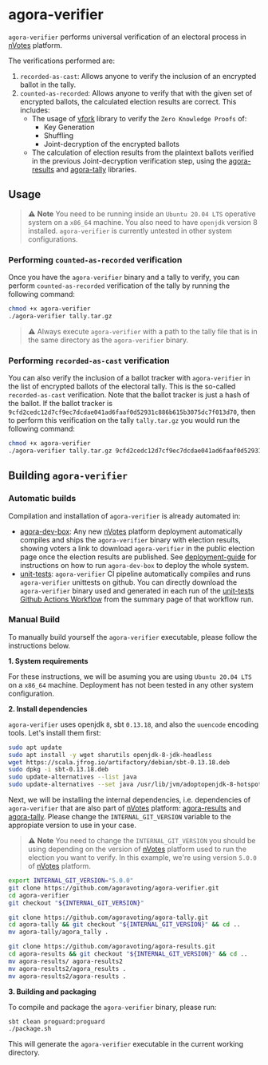 # agora-verifier

`agora-verifier` performs universal verification of an electoral process in
[nVotes] platform.

The verifications performed are:
1. `recorded-as-cast`: Allows anyone to verify the inclusion of an encrypted
   ballot in the tally.
2. `counted-as-recorded`: Allows anyone to verify that with the given set of
   encrypted ballots, the calculated election results are correct. This
   includes:
   - The usage of [vfork] library to verify the `Zero Knowledge Proofs` of:
     - Key Generation
     - Shuffling
     - Joint-decryption of the encrypted ballots
   - The calculation of election results from the plaintext ballots verified in
     the previous Joint-decryption verification step, using the [agora-results]
     and [agora-tally] libraries.

## Usage

> :warning: **Note** You need to be running inside an `Ubuntu 20.04 LTS`
operative system on a `x86_64` machine. You also need to have `openjdk` version
8 installed. `agora-verifier` is currently untested in other system
configurations.

### Performing `counted-as-recorded` verification

Once you have the `agora-verifier` binary and a tally to verify, you can perform
`counted-as-recorded` verification of the tally by running the following 
command:

```bash
chmod +x agora-verifier
./agora-verifier tally.tar.gz
```

> :warning: Always execute `agora-verifier` with a path to the tally file that
is in the same directory as the `agora-verifier` binary.

### Performing `recorded-as-cast` verification

You can also verify the inclusion of a ballot tracker with `agora-verifier` in
the list of encrypted ballots of the electoral tally. This is the so-called
`recorded-as-cast` verification. Note that the ballot tracker is just a hash of
the ballot. If the ballot tracker is
`9cfd2cedc12d7cf9ec7dcdae041ad6faaf0d52931c886b615b3075dc7f013d70`, then to
perform this verification on the tally `tally.tar.gz` you would run the
following command:

```bash
chmod +x agora-verifier
./agora-verifier tally.tar.gz 9cfd2cedc12d7cf9ec7dcdae041ad6faaf0d52931c886b615b3075dc7f013d70
```

## Building `agora-verifier`

### Automatic builds

Compilation and installation of `agora-verifier` is already automated in:
- [agora-dev-box]: Any new [nVotes] platform deployment automatically compiles
  and ships the `agora-verifier` binary with election results, showing voters a
  link to download `agora-verifier` in the public election page once the
  election results are published. See [deployment-guide] for instructions on how
  to run `agora-dev-box` to deploy the whole system.
- [unit-tests]: `agora-verifier` CI pipeline automatically compiles and runs
  `agora-verifier` unittests on github. You can directly download the
  `agora-verifier` binary used and generated in each run of the 
  [unit-tests Github Actions Workflow] from the summary page of that workflow
  run.

### Manual Build

To manually build yourself the `agora-verifier` executable, please follow the
instructions below.

**1. System requirements**

For these instructions, we will be asuming you are using `Ubuntu 20.04 LTS` on a
`x86_64` machine. Deployment has not been tested in any other system
configuration.

**2. Install dependencies**

`agora-verifier` uses openjdk `8`, sbt `0.13.18`, and also the `uuencode` 
encoding tools. Let's install them first:

```bash
sudo apt update
sudo apt install -y wget sharutils openjdk-8-jdk-headless
wget https://scala.jfrog.io/artifactory/debian/sbt-0.13.18.deb
sudo dpkg -i sbt-0.13.18.deb
sudo update-alternatives --list java
sudo update-alternatives --set java /usr/lib/jvm/adoptopenjdk-8-hotspot-amd64/bin/java
```

Next, we will be installing the internal dependencies, i.e. dependencies of
`agora-verifier` that are also part of [nVotes] platform: [agora-results] and
[agora-tally]. Please change the `INTERNAL_GIT_VERSION` variable to the
appropiate version to use in your case.

> :warning: **Note** You need to change the `INTERNAL_GIT_VERSION` you should be
using depending on the version of [nVotes] platform used to run the election you
want to verify. In this example, we're using version `5.0.0` of [nVotes] 
platform.

```bash
export INTERNAL_GIT_VERSION="5.0.0"
git clone https://github.com/agoravoting/agora-verifier.git
cd agora-verifier
git checkout "${INTERNAL_GIT_VERSION}"

git clone https://github.com/agoravoting/agora-tally.git
cd agora-tally && git checkout "${INTERNAL_GIT_VERSION}" && cd ..
mv agora-tally/agora_tally .

git clone https://github.com/agoravoting/agora-results.git
cd agora-results && git checkout "${INTERNAL_GIT_VERSION}" && cd ..
mv agora-results/ agora-results2
mv agora-results2/agora_results .
mv agora-results2/agora-results .
```

**3. Building and packaging**

To compile and package the `agora-verifier` binary, please run:

```bash
sbt clean proguard:proguard
./package.sh
```

This will generate the `agora-verifier` executable in the current working
directory.

[nVotes]: https://nvotes.com
[vfork]: https://github.com/agoravoting/vfork
[agora-results]: https://github.com/agoravoting/agora-results
[agora-tally]: https://github.com/agoravoting/agora-tally
[agora-dev-box]: https://github.com/agoravoting/agora-dev-box
[unit-tests]: https://github.com/agoravoting/agora-verifier/blob/master/.github/workflows/unittests.yml
[deployment-guide]: https://agoravoting.github.io/admin-manual/docs/deployment/guide/
[unit-tests Github Actions Workflow]: https://github.com/agoravoting/agora-verifier/actions/workflows/unittests.yml
